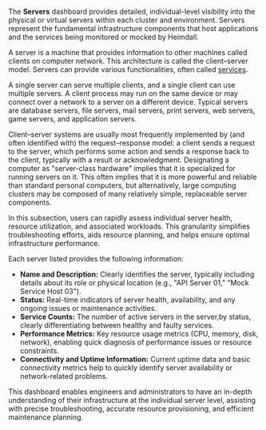 The **Servers**  dashboard provides detailed, individual-level visibility into the physical or virtual servers within each cluster and environment. Servers represent the fundamental infrastructure components that host applications and the services being monitored or mocked by Heimdall.

A server is a machine that provides information to other
machines called clients on computer network.
This architecture is called the client–server model.
Servers can provide various functionalities, often called
[services](admin/infrastructure/service).

A single server can serve multiple clients, and a single
client can use multiple servers. A client process may run
on the same device or may connect over a network to a server
on a different device. Typical servers are database servers,
file servers, mail servers, print servers, web servers,
game servers, and application servers.

Client–server systems are usually most frequently implemented
by (and often identified with) the request–response model:
a client sends a request to the server, which performs some
action and sends a response back to the client, typically
with a result or acknowledgment. Designating a computer as
"server-class hardware" implies that it is specialized for
running servers on it. This often implies that it is more
powerful and reliable than standard personal computers, but
alternatively, large computing clusters may be composed of
many relatively simple, replaceable server components.

In this subsection, users can rapidly assess individual server health, resource utilization, and associated workloads. This granularity simplifies troubleshooting efforts, aids resource planning, and helps ensure optimal infrastructure performance.

Each server listed provides the following information:

* **Name and Description:** Clearly identifies the server, typically including details about its role or physical location (e.g., "API Server 01," "Mock Service Host 03").
* **Status:** Real-time indicators of server health, availability, and any ongoing issues or maintenance activities.
* **Service Counts:** The number of active servers in the server,by status, clearly differentiating between healthy and faulty services.
* **Performance Metrics:** Key resource usage metrics (CPU, memory, disk, network), enabling quick diagnosis of performance issues or resource constraints.
* **Connectivity and Uptime Information:** Current uptime data and basic connectivity metrics help to quickly identify server availability or network-related problems.

This dashboard enables engineers and administrators to have an in-depth understanding of their infrastructure at the individual server level, assisting with precise troubleshooting, accurate resource provisioning, and efficient maintenance planning.